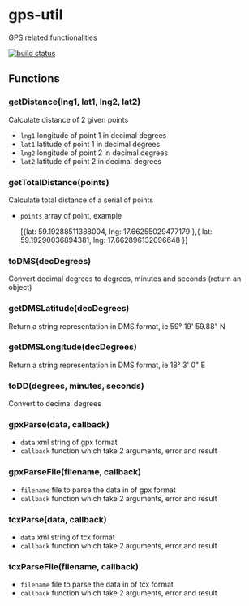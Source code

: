 gps-util
========

GPS related functionalities

[![build status](https://secure.travis-ci.org/vanng822/gps-util.png)](http://travis-ci.org/vanng822/gps-util)


## Functions

### getDistance(lng1, lat1, lng2, lat2)

Calculate distance of 2 given points

* `lng1` longitude of point 1 in decimal degrees
* `lat1` latitude of point 1 in decimal degrees
* `lng2` longitude of point 2 in decimal degrees
* `lat2` latitude of point 2 in decimal degrees

### getTotalDistance(points)

Calculate total distance of a serial of points

* `points` array of point, example

	[{lat: 59.19288511388004,
	lng: 17.66255029477179
	},{
	lat: 59.19290036894381,
	lng: 17.662896132096648
	}]

### toDMS(decDegrees)
Convert decimal degrees to degrees, minutes and seconds (return an object)

### getDMSLatitude(decDegrees)
Return a string representation in DMS format, ie 59° 19' 59.88" N

### getDMSLongitude(decDegrees)
Return a string representation in DMS format, ie 18° 3' 0" E

### toDD(degrees, minutes, seconds)
Convert to decimal degrees

### gpxParse(data, callback)
* `data` xml string of gpx format
* `callback` function which take 2 arguments, error and result

### gpxParseFile(filename, callback)
* `filename` file to parse the data in of gpx format
* `callback` function which take 2 arguments, error and result


### tcxParse(data, callback)
* `data` xml string of tcx format
* `callback` function which take 2 arguments, error and result

### tcxParseFile(filename, callback)
* `filename` file to parse the data in of tcx format
* `callback` function which take 2 arguments, error and result
